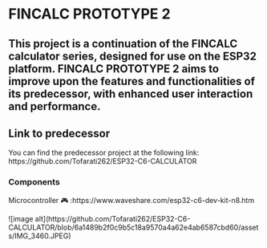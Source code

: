 <h1> FINCALC PROTOTYPE 2</h1>
<h2>This project is a continuation of the FINCALC calculator series, designed for use on the ESP32 platform. FINCALC PROTOTYPE 2 aims to improve upon the features and functionalities of its predecessor, with enhanced user interaction and performance. </h2>

<h2>Link to predecessor</h2>
<p> You can find the predecessor project at the following link: https://github.com/Tofarati262/ESP32-C6-CALCULATOR </p>

<h3> Components</h3>
<p> Microcontroller 🎮 :https://www.waveshare.com/esp32-c6-dev-kit-n8.htm </p>
![image alt](https://github.com/Tofarati262/ESP32-C6-CALCULATOR/blob/6a1489b2f0c9b5c18a9570a4a62e4ab6587cbd60/assets/IMG_3460.JPEG)
